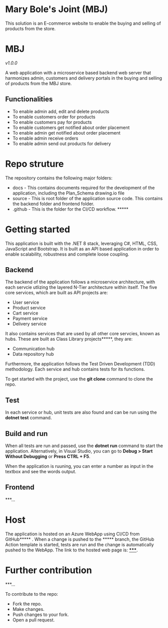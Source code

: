 # Mary Bole's Joint (MBJ)
This solution is an E-commerce website to enable the buying and selling of products from the store.



# MBJ
*v1.0.0*

A web application with a microservice based backend web server that harmonizes admin, customers and delivery portals in the buying and selling of products from the MBJ store.

## Functionalities
* To enable admin add, edit and delete products
* To enable customers order for products
* To enable customers pay for products
* To enable customers get notified about order placement
* To enable admin get notified about order placement
* To enable admin receive orders
* To enable admin send out products for delivery



# Repo struture
The repository contains the following major folders:
* docs - This contains documents required for the development of the application, including the Plan_Schema drawing.io file 
* source - This is root folder of the application source code. This contains the backend folder and frontend folder.
* .github - This is the folder for the CI/CD workflow. *****



# Getting started
This application is built with the .NET 8 stack, leveraging C#, HTML, CSS, JavaScript and Bootstrap. It is built as an API based application in order to enable scalability, robustness and complete loose coupling.

## Backend
The backend of the application follows a microservice architecture, with each servcie utlizing the layered N-Tier architecture within itself. The five core services, which are built as API projects are:
* User service
* Product service
* Cart service
* Payment service
* Delivery service

It also contains services that are used by all other core servcies, known as hubs. These are built as Class Library projects*****, they are:
* Communication hub
* Data repository hub

Furthermore, the application follows the Test Driven Development (TDD) methodology. Each service and hub contains tests for its functions.

To get started with the project, use the **git clone** command to clone the repo.

## Test
In each service or hub, unit tests are also found and can be run using the **dotnet test** command.

## Build and run
When all tests are run and passed, use the **dotnet run** command to start the application. Alternatively, in Visual Studio, you can go to **Debug > Start Without Debugging** or **Press CTRL + F5**.

When the application is ruuning, you can enter a number as input in the textbox and see the words output.

## Frontend
***...



# Host
The application is hosted on an Azure WebApp using CI/CD from GitHub***** . When a change is pushed to the ***** branch, the GitHub Action template is started, tests are run and the change is automatically pushed to the WebApp. The link to the hosted web page is: **[***](***)**.



# Further contribution
***...

To contribute to the repo:
* Fork the repo.
* Make changes.
* Push changes to your fork.
* Open a pull request.

